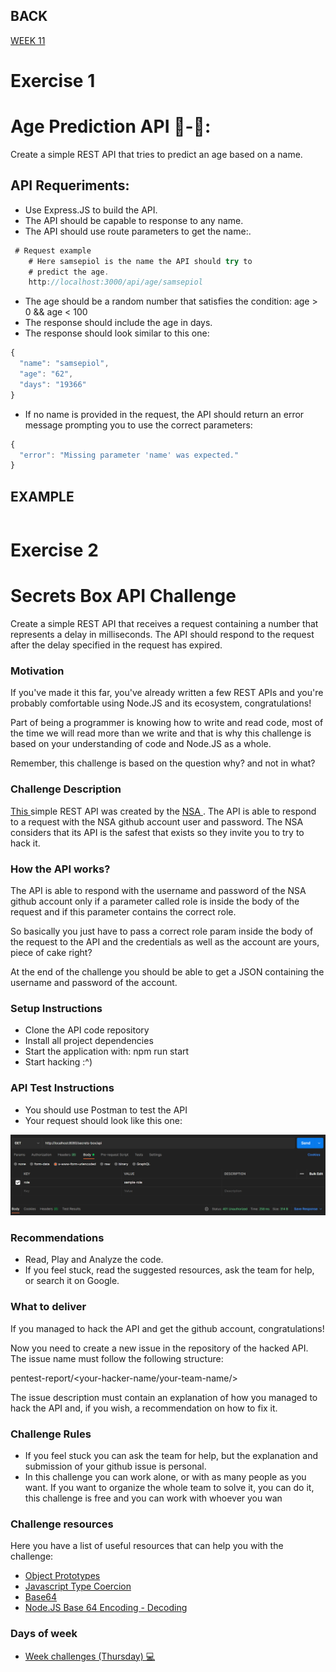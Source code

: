 ## BACK
<a href="https://github.com/Lesdith/core-code-from-scratch-readme/blob/main/Weeks/Week%2011%20%20Node-Databases/Week%2011.md
">WEEK 11</a>
# Exercise 1
# Age Prediction API 👶-👴:
Create a simple REST API that tries to predict an age based on a name.

## API Requeriments:
  <ul>
  <li> Use Express.JS to build the API.</li>
   <li> The API should be capable to response to any name.</li>
    <li> The API should use route parameters to get the name:.</li>
</ul>



```javascript
 # Request example
    # Here samsepiol is the name the API should try to
    # predict the age.
    http://localhost:3000/api/age/samsepiol
```
  <ul>
  <li>The age should be a random number that satisfies the condition: age > 0 && age < 100</li>
   <li> The response should include the age in days.</li>
   <li> The response should look similar to this one:</li>
</ul>

```javascript
{
  "name": "samsepiol",
  "age": "62",
  "days": "19366"
}
```

  <ul>
  <li>If no name is provided in the request, the API should return an error message
prompting you to use the correct parameters:</li>
</ul>

```javascript
{
  "error": "Missing parameter 'name' was expected."
}
```

## EXAMPLE

```javascript


```


 
 
 # Exercise 2
 # Secrets Box API Challenge
Create a simple REST API that receives a request containing a number that represents a delay
in milliseconds. The API should respond to the request after the delay specified in the request has expired.


### Motivation
If you've made it this far, you've already written a few REST APIs and you're probably comfortable using Node.JS and its ecosystem, congratulations!

Part of being a programmer is knowing how to write and read code, most of the time we will read more than we write and that is why this challenge is based on your understanding of code and Node.JS as a whole.

Remember, this challenge is based on the question why? and not in what?


### Challenge Description

<a href="https://github.com/NSA-CORE-CODE/secrets-box-api" >This </a> simple REST API was created by the <a href="https://www.nsa.gov/" >NSA </a> . The API is able to respond to a request with the NSA github account user and password. The NSA considers that its API is the safest that exists so they invite you to try to hack it.


### How the API works?

The API is able to respond with the username and password of the NSA github account only if a parameter called role is inside the body of the request and if this parameter contains the correct role.

So basically you just have to pass a correct role param inside the body of the request to the API and the credentials as well as the account are yours, piece of cake right?

At the end of the challenge you should be able to get a JSON containing the username and password of the account.


### Setup Instructions
  <ul>
  <li> Clone the API code repository</li>
   <li> Install all project dependencies</li>
   <li> Start the application with: npm run start</li>
   <li> Start hacking :^)</li>
</ul>


### API Test Instructions
 <ul>
  <li> You should use Postman to test the API</li>
   <li> Your request should look like this one:</li>
</ul>

<img src="https://github.com/Lesdith/core-code-from-scratch-readme/blob/main/Weeks/Week%2011%20%20Node-Databases/Imagen1.png" width="750"> 



### Recommendations
 <ul>
  <li> Read, Play and Analyze the code.</li>
   <li> If you feel stuck, read the suggested resources, ask the team for help, or search it on Google.</li>
</ul>

### What to deliver

If you managed to hack the API and get the github account, congratulations!

Now you need to create a new issue in the repository of the hacked API. The issue name must follow the following structure:

pentest-report/<your-hacker-name/your-team-name/>

The issue description must contain an explanation of how you managed to hack the API and, if you wish, a recommendation on how to fix it.

### Challenge Rules
 <ul>
  <li> If you feel stuck you can ask the team for help, but the explanation and submission of your github issue is personal.
</li>
   <li> In this challenge you can work alone, or with as many people as you want. If you want to organize the whole team to solve it, you can do it, this challenge is free and you can work with whoever you wan</li>
</ul>

### Challenge resources
Here you have a list of useful resources that can help you with the challenge:

 <ul>
  <li> <a href="https://developer.mozilla.org/es/docs/Learn/JavaScript/Objects/Object_prototypes" >Object Prototypes </a></li>
 <li> <a href="https://www.freecodecamp.org/news/js-type-coercion-explained-27ba3d9a2839/" >  Javascript Type Coercion</a></li>
 <li> <a href="https://en.wikipedia.org/wiki/Base64" >Base64</a></li>
 <li> <a href="https://attacomsian.com/blog/nodejs-base64-encode-decode" > Node.JS Base 64 Encoding - Decoding</a></li>
</ul>



 ### Days of week
 <ul>
  <li>
<a href="https://github.com/Lesdith/core-code-from-scratch-readme/blob/main/Weeks/Week%2011%20%20Node-Databases/Week%20challenges%20(Thursday).md"> Week challenges (Thursday) 💻 </a>
 </li>
 </ul>







